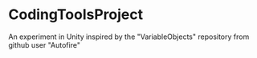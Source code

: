 # CodingToolsProject
An experiment in Unity inspired by the "VariableObjects" repository from github user "Autofire"
